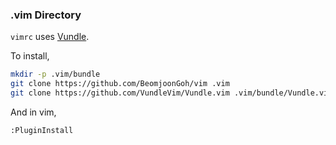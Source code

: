 ### .vim Directory

`vimrc` uses [Vundle](https://github.com/VundleVim/Vundle.vim).

To install,
```bash
mkdir -p .vim/bundle
git clone https://github.com/BeomjoonGoh/vim .vim
git clone https://github.com/VundleVim/Vundle.vim .vim/bundle/Vundle.vim
```
And in vim,
```vim
:PluginInstall
```
